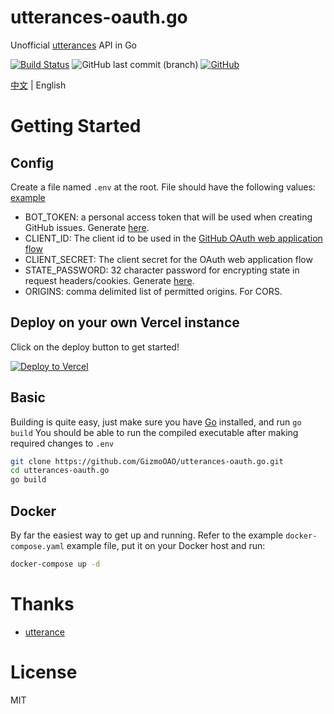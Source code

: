 # utterances-oauth.go

Unofficial [utterances](https://github.com/utterance) API in Go

[![Build Status](https://drone.liuli.lol/api/badges/GizmoOAO/utterances-oauth.go/status.svg)](https://drone.liuli.lol/GizmoOAO/utterances-oauth.go)
![GitHub last commit (branch)](https://img.shields.io/github/last-commit/GizmoOAO/utterances-oauth.go/main)
[![GitHub](https://img.shields.io/github/license/GizmoOAO/utterances-oauth.go)](./LICENSE)

[中文](./README.md) | English

# Getting Started

## Config

Create a file named `.env` at the root. File should have the following values: [example](./.env.example)

- BOT_TOKEN: a personal access token that will be used when creating GitHub issues. Generate [here](https://github.com/settings/tokens/new?scopes=public_repo).
- CLIENT_ID: The client id to be used in the [GitHub OAuth web application flow](https://developer.github.com/v3/oauth/#web-application-flow)
- CLIENT_SECRET: The client secret for the OAuth web application flow
- STATE_PASSWORD: 32 character password for encrypting state in request headers/cookies. Generate [here](https://lastpass.com/generatepassword.php).
- ORIGINS: comma delimited list of permitted origins. For CORS.

## Deploy on your own Vercel instance

Click on the deploy button to get started!

[![Deploy to Vercel](https://vercel.com/button)](https://vercel.com/import/project?template=https://github.com/GizmoOAO/utterances-oauth.go)

## Basic

Building is quite easy, just make sure you have [Go](https://golang.org/) installed, and run `go build` You should be able to run the compiled executable after making required changes to `.env`

```bash
git clone https://github.com/GizmoOAO/utterances-oauth.go.git
cd utterances-oauth.go
go build
```

## Docker

By far the easiest way to get up and running. Refer to the example `docker-compose.yaml` example file, put it on your Docker host and run:

```bash
docker-compose up -d
```

# Thanks

- [utterance](https://github.com/utterance)

# License

MIT
